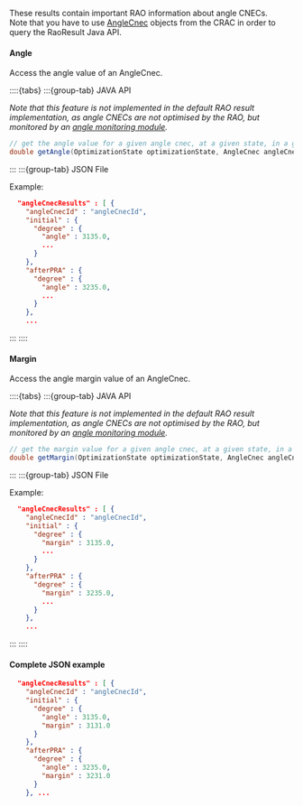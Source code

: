 These results contain important RAO information about angle CNECs.  
Note that you have to use [AngleCnec](/input-data/crac/json.md#angle-cnecs) objects from the CRAC in order to query the RaoResult Java API.

#### Angle

Access the angle value of an AngleCnec.

::::{tabs}
:::{group-tab} JAVA API

*Note that this feature is not implemented in the default RAO result implementation, as angle CNECs are not optimised
by the RAO, but monitored by an [angle monitoring module](https://farao-community.github.io/docs/engine/monitoring/angle-monitoring).*

~~~java
// get the angle value for a given angle cnec, at a given state, in a given angle unit
double getAngle(OptimizationState optimizationState, AngleCnec angleCnec, Unit unit);
~~~

:::
:::{group-tab} JSON File

Example:

~~~json
  "angleCnecResults" : [ {
    "angleCnecId" : "angleCnecId",
    "initial" : {
      "degree" : {
        "angle" : 3135.0,
        ...
      }
    },
    "afterPRA" : {
      "degree" : {
        "angle" : 3235.0,
        ...
      }
    },
    ...
~~~

:::
::::

#### Margin

Access the angle margin value of an AngleCnec.

::::{tabs}
:::{group-tab} JAVA API

*Note that this feature is not implemented in the default RAO result implementation, as angle CNECs are not optimised
by the RAO, but monitored by an [angle monitoring module](https://farao-community.github.io/docs/engine/monitoring/angle-monitoring).*

~~~java
// get the margin value for a given angle cnec, at a given state, in a given angle unit
double getMargin(OptimizationState optimizationState, AngleCnec angleCnec, Unit unit);
~~~

:::
:::{group-tab} JSON File

Example:

~~~json
  "angleCnecResults" : [ {
    "angleCnecId" : "angleCnecId",
    "initial" : {
      "degree" : {
        "margin" : 3135.0,
        ...
      }
    },
    "afterPRA" : {
      "degree" : {
        "margin" : 3235.0,
        ...
      }
    },
    ...
~~~

:::
::::

#### Complete JSON example

~~~json
  "angleCnecResults" : [ {
    "angleCnecId" : "angleCnecId",
    "initial" : {
      "degree" : {
        "angle" : 3135.0,
        "margin" : 3131.0
      }
    },
    "afterPRA" : {
      "degree" : {
        "angle" : 3235.0,
        "margin" : 3231.0
      }
    }, ...
~~~